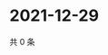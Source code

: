 # 2021-12-29

共 0 条

<!-- BEGIN WEIBO -->
<!-- 最后更新时间 Wed Dec 29 2021 10:02:33 GMT+0800 (China Standard Time) -->

<!-- END WEIBO -->
